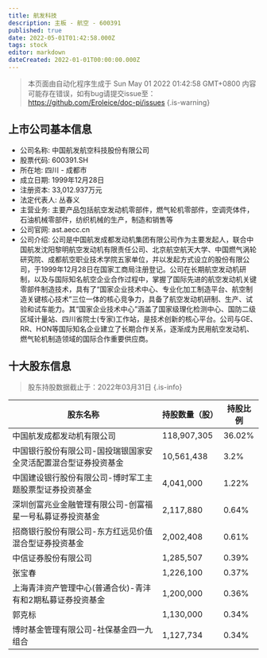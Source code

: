 ```yaml
---
title: 航发科技
description: 主板 - 航空 - 600391
published: true
date: 2022-05-01T01:42:58.000Z
tags: stock
editor: markdown
dateCreated: 2022-01-01T00:00:00.000Z
---
```


> 本页面由自动化程序生成于 Sun May 01 2022 01:42:58 GMT+0800
> 内容可能存在错误，如有bug请提交issue至：https://github.com/Eroleice/doc-pi/issues
{.is-warning}

## 上市公司基本信息
- 公司名称: 中国航发航空科技股份有限公司
- 股票代码: 600391.SH
- 所在地: 四川 - 成都市
- 成立日期: 1999年12月28日
- 注册资本: 33,012.937万元
- 法定代表人: 丛春义
- 主营业务: 主要产品包括航空发动机零部件，燃气轮机零部件，空调壳体件，石油机械零部件，纺织机械的生产，制造和销售等
- 公司官网: ast.aecc.cn
- 公司介绍: 公司是中国航发成都发动机集团有限公司作为主要发起人，联合中国航发沈阳黎明航空发动机有限责任公司、北京航空航天大学、中国燃气涡轮研究院、成都航空职业技术学院五家单位，并以发起方式设立的股份有限公司，于1999年12月28日在国家工商局注册登记。公司在长期航空发动机研制，以及与国际知名航空企业合作过程中，掌握了国际先进的航空发动机关键零部件制造技术，具有了“国家企业技术中心、专业化加工制造平台、航空制造关键核心技术”三位一体的核心竞争力，具备了航空发动机研制、生产、试验和试车能力。其“国家企业技术中心”涵盖了国家级理化检测中心、国防二级区域计量站、四川省院士(专家)工作站，是技术创新的核心平台。公司与GE、RR、HON等国际知名企业建立了长期合作关系，逐渐成为民用航空发动机、燃气轮机制造领域的国际合作重要供应商。


## 十大股东信息
> 股东持股数据截止于：2022年03月31日
{.is-info}

| 股东名称 | 持股数量（股） | 持股比例 |
| --- | --- | --- |
| 中国航发成都发动机有限公司 | 118,907,305 | 36.02% |
| 中国银行股份有限公司-国投瑞银国家安全灵活配置混合型证券投资基金 | 10,561,438 | 3.2% |
| 中国建设银行股份有限公司-博时军工主题股票型证券投资基金 | 4,041,000 | 1.22% |
| 深圳创富兆业金融管理有限公司-创富福星一号私募证券投资基金 | 2,117,880 | 0.64% |
| 招商银行股份有限公司-东方红远见价值混合型证券投资基金 | 2,002,408 | 0.61% |
| 中信证券股份有限公司 | 1,285,507 | 0.39% |
| 张宝春 | 1,226,100 | 0.37% |
| 上海青沣资产管理中心(普通合伙)-青沣有和2期私募证券投资基金 | 1,200,000 | 0.36% |
| 郭克标 | 1,130,000 | 0.34% |
| 博时基金管理有限公司-社保基金四一九组合 | 1,127,734 | 0.34% |




